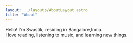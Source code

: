 ```yaml
---
layout: ../layouts/AboutLayout.astro
title: "About"
---
```

 

Hello! I’m Swastik, residing in Bangalore,India.  
I love reading, listening to music, and learning new things.